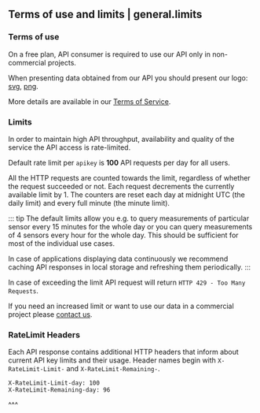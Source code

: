 ## Terms of use and limits | general.limits

### Terms of use

On a free plan, API consumer is required to use our API only in non-commercial projects.

When presenting data obtained from our API you should present our logo: [svg](https://cdn.airly.eu/assets/LogoBlue.svg), [png](https://cdn.airly.eu/assets/LogoBlue.png).

More details are available in our [Terms of Service](https://airly.eu/docs/tos-en.pdf).

### Limits

In order to maintain high API throughput, availability and quality of the service the API access is rate-limited.

Default rate limit per `apikey` is **100** API requests per day for all users.

All the HTTP requests are counted towards the limit, regardless of whether the request succeeded or not. Each request decrements the currently available limit by 1. The counters are reset each day at midnight UTC (the daily limit) and every full minute (the minute limit).

::: tip
The default limits allow you e.g. to query measurements of particular sensor every 15 minutes for the whole day or you can query measurements of 4 sensors every hour for the whole day. This should be sufficient for most of the individual use cases.

In case of applications displaying data continuously we recommend caching API responses in local storage and refreshing them periodically.
:::

In case of exceeding the limit API request will return `HTTP 429 - Too Many Requests`.

If you need an increased limit or want to use our data in a commercial project please [contact us](https://airly.eu/en/contact/).

### RateLimit Headers

Each API response contains additional HTTP headers that inform about current API key limits and their usage. Header names begin with `X-RateLimit-Limit-` and  `X-RateLimit-Remaining-`.

```
X-RateLimit-Limit-day: 100
X-RateLimit-Remaining-day: 96
```

^^^

